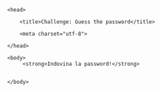 <!DOCTYPE HTML>

<html>

    <head>

        <title>Challenge: Guess the password</title>

        <meta charset="utf-8">

    </head>

    <body>
         <strong>Indovina la password!</strong>
        
        
    </body>

</html>
